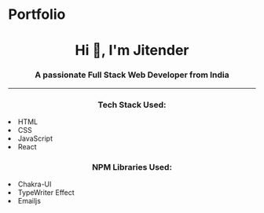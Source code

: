 # Portfolio
<h1 align="center">Hi 👋, I'm Jitender</h1>
<h3 align="center">A passionate Full Stack Web Developer from India</h3>
<hr>
<h3 align="center">Tech Stack Used:</h3>
<li> HTML</li>
<li> CSS</li>
<li> JavaScript</li>
<li> React</li>

<h3 align="center">NPM Libraries Used:</h3>
<li> Chakra-UI</li>
<li> TypeWriter Effect</li>
<li> Emailjs</li>
